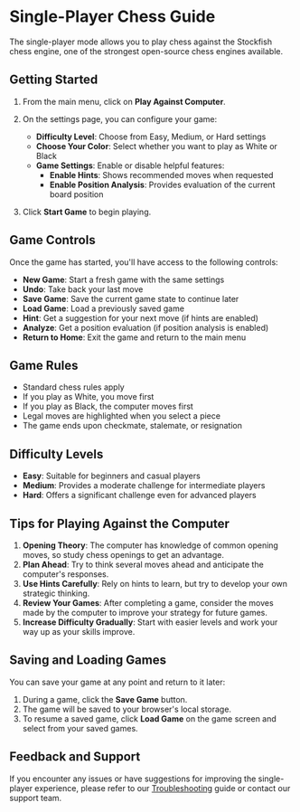 # Single-Player Chess Guide

The single-player mode allows you to play chess against the Stockfish chess engine, one of the strongest open-source chess engines available.

## Getting Started

1. From the main menu, click on **Play Against Computer**.
2. On the settings page, you can configure your game:
   - **Difficulty Level**: Choose from Easy, Medium, or Hard settings
   - **Choose Your Color**: Select whether you want to play as White or Black
   - **Game Settings**: Enable or disable helpful features:
     - **Enable Hints**: Shows recommended moves when requested
     - **Enable Position Analysis**: Provides evaluation of the current board position

3. Click **Start Game** to begin playing.

## Game Controls

Once the game has started, you'll have access to the following controls:

- **New Game**: Start a fresh game with the same settings
- **Undo**: Take back your last move
- **Save Game**: Save the current game state to continue later
- **Load Game**: Load a previously saved game
- **Hint**: Get a suggestion for your next move (if hints are enabled)
- **Analyze**: Get a position evaluation (if position analysis is enabled)
- **Return to Home**: Exit the game and return to the main menu

## Game Rules

- Standard chess rules apply
- If you play as White, you move first
- If you play as Black, the computer moves first
- Legal moves are highlighted when you select a piece
- The game ends upon checkmate, stalemate, or resignation

## Difficulty Levels

- **Easy**: Suitable for beginners and casual players
- **Medium**: Provides a moderate challenge for intermediate players
- **Hard**: Offers a significant challenge even for advanced players

## Tips for Playing Against the Computer

1. **Opening Theory**: The computer has knowledge of common opening moves, so study chess openings to get an advantage.
2. **Plan Ahead**: Try to think several moves ahead and anticipate the computer's responses.
3. **Use Hints Carefully**: Rely on hints to learn, but try to develop your own strategic thinking.
4. **Review Your Games**: After completing a game, consider the moves made by the computer to improve your strategy for future games.
5. **Increase Difficulty Gradually**: Start with easier levels and work your way up as your skills improve.

## Saving and Loading Games

You can save your game at any point and return to it later:

1. During a game, click the **Save Game** button.
2. The game will be saved to your browser's local storage.
3. To resume a saved game, click **Load Game** on the game screen and select from your saved games.

## Feedback and Support

If you encounter any issues or have suggestions for improving the single-player experience, please refer to our [Troubleshooting](../maintenance/troubleshooting.md) guide or contact our support team.